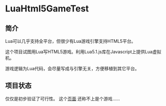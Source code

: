 # LuaHtml5GameTest #

## 简介 ##

Lua可以几乎支持全平台，但很少有Lua游戏引擎支持HTML5平台。

这个项目试图用Lua写HTML5游戏。利用Lua5.1.js库在Javascript上提供Lua虚拟机。

游戏逻辑为Lua代码，会尽量写成与引擎无关，方便移植到其它平台。

## 项目状态 ##

仅仅是初步验证了可行性。
这个[页面](http://h00w.gitcafe.com/LuaHtml5GameTest/)
还称不上是个游戏……